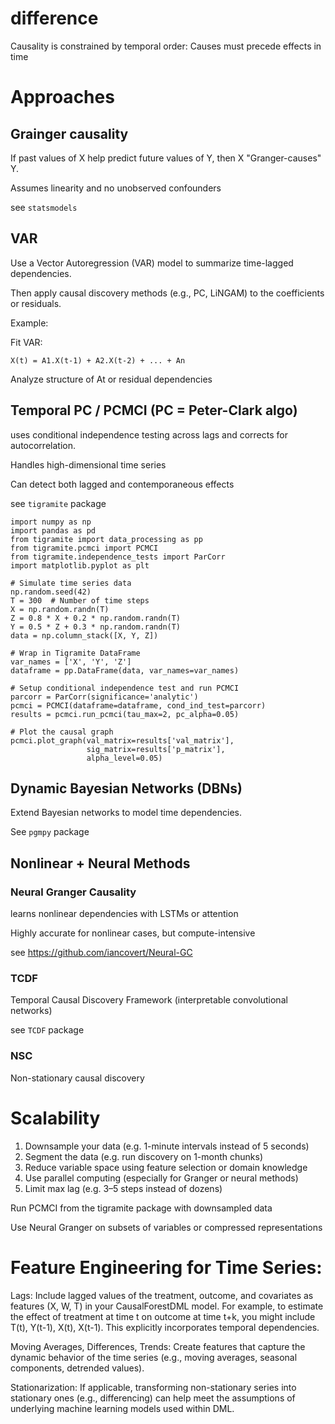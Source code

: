 
# difference

Causality is constrained by temporal order: Causes must precede effects in time

# Approaches

## Grainger causality

If past values of X help predict future values of Y, then X "Granger-causes" Y.

Assumes linearity and no unobserved confounders

see `statsmodels`

## VAR 

Use a Vector Autoregression (VAR) model to summarize time-lagged dependencies.

Then apply causal discovery methods (e.g., PC, LiNGAM) to the coefficients or residuals.

Example:

Fit VAR:

```
X(t) = A1.X(t-1) + A2.X(t-2) + ... + An
```
Analyze structure of At or residual dependencies
​
## Temporal PC / PCMCI (PC = Peter-Clark algo)

uses conditional independence testing across lags and corrects for autocorrelation.

Handles high-dimensional time series

Can detect both lagged and contemporaneous effects

see `tigramite` package

```
import numpy as np
import pandas as pd
from tigramite import data_processing as pp
from tigramite.pcmci import PCMCI
from tigramite.independence_tests import ParCorr
import matplotlib.pyplot as plt

# Simulate time series data
np.random.seed(42)
T = 300  # Number of time steps
X = np.random.randn(T)
Z = 0.8 * X + 0.2 * np.random.randn(T)
Y = 0.5 * Z + 0.3 * np.random.randn(T)
data = np.column_stack([X, Y, Z])

# Wrap in Tigramite DataFrame
var_names = ['X', 'Y', 'Z']
dataframe = pp.DataFrame(data, var_names=var_names)

# Setup conditional independence test and run PCMCI
parcorr = ParCorr(significance='analytic')
pcmci = PCMCI(dataframe=dataframe, cond_ind_test=parcorr)
results = pcmci.run_pcmci(tau_max=2, pc_alpha=0.05)

# Plot the causal graph
pcmci.plot_graph(val_matrix=results['val_matrix'],
                 sig_matrix=results['p_matrix'],
                 alpha_level=0.05)

```


##  Dynamic Bayesian Networks (DBNs)

Extend Bayesian networks to model time dependencies.

See `pgmpy` package

## Nonlinear + Neural Methods

### Neural Granger Causality

learns nonlinear dependencies with LSTMs or attention

Highly accurate for nonlinear cases, but compute-intensive

see https://github.com/iancovert/Neural-GC

### TCDF

Temporal Causal Discovery Framework (interpretable convolutional networks)

see `TCDF` package


### NSC

Non-stationary causal discovery

 
# Scalability

1. Downsample your data (e.g. 1-minute intervals instead of 5 seconds)
2. Segment the data (e.g. run discovery on 1-month chunks)
3. Reduce variable space using feature selection or domain knowledge
4. Use parallel computing (especially for Granger or neural methods)
5. Limit max lag (e.g. 3–5 steps instead of dozens)

Run PCMCI from the tigramite package with downsampled data

Use Neural Granger on subsets of variables or compressed representations


#  Feature Engineering for Time Series:

Lags: Include lagged values of the treatment, outcome, and covariates as features (X, W, T) in your CausalForestDML model. For example, to estimate the effect of treatment at time t on outcome at time t+k, you might include T(t), Y(t-1), X(t), X(t-1).  This explicitly incorporates temporal dependencies.

Moving Averages, Differences, Trends: Create features that capture the dynamic behavior of the time series (e.g., moving averages, seasonal components, detrended values).

Stationarization: If applicable, transforming non-stationary series into stationary ones (e.g., differencing) can help meet the assumptions of underlying machine learning models used within DML.
